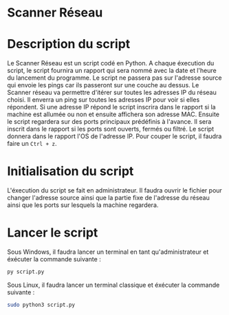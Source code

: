 # Scanner Réseau
# Description du script
Le Scanner Réseau est un script codé en Python.
A chaque éxecution du script, le script fournira un rapport qui sera nommé avec la date et l'heure du lancement du programme.
Le script ne passera pas sur l'adresse source qui envoie les pings car ils passeront sur une couche au dessus.
Le Scanner réseau va permettre d'itérer sur toutes les adresses IP du réseau choisi. Il enverra un ping sur toutes les adresses IP pour voir si elles répondent. Si une adresse IP répond le script inscrira dans le rapport si la machine est allumée ou non et ensuite affichera son adresse MAC.
Ensuite le script regardera sur des ports principaux prédéfinis à l'avance. Il sera inscrit dans le rapport si les ports sont ouverts, fermés ou filtré.
Le script donnera dans le rapport l'OS de l'adresse IP.
Pour couper le script, il faudra faire un `Ctrl + z`.

# Initialisation du script
L'éxecution du script se fait en administrateur.
Il faudra ouvrir le fichier pour changer l'adresse source ainsi que la partie fixe de l'adresse du réseau ainsi que les ports sur lesquels la machine regardera.


# Lancer le script
Sous Windows, il faudra lancer un terminal en tant qu'administrateur et éxécuter la commande suivante : 
```bash
py script.py
```

Sous Linux, il faudra lancer un terminal classique et éxécuter la commande suivante : 
```bash
sudo python3 script.py
```


